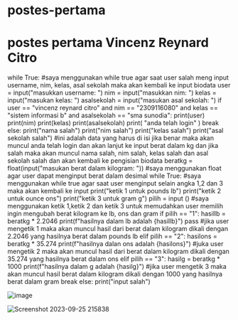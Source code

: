 # postes-pertama
# postes pertama Vincenz Reynard Citro 

while True:
#saya menggunakan while true agar saat user salah meng input username, nim, kelas, asal sekolah maka akan kembali ke input biodata
    user = input("masukkan username: ")
    nim = input("masukkan nim: ")
    kelas = input("masukan kelas: ")
    asalsekolah = input("masukan asal sekolah: ")
    if user == "vincenz reynard citro" and nim == "2309116080" and kelas == "sistem informasi b" and asalsekolah == "sma sunodia":
        print(user)
        print(nim)
        print(kelas)
        print(asalsekolah)
        print( "anda telah login" )
        break
    else:
        print("nama salah")
        print("nim salah")
        print("kelas salah")
        print("asal sekolah salah")
        #ini adalah data yang harus di isi jika benar maka akan muncul anda telah login dan akan lanjut ke input berat dalam kg dan jika salah maka akan muncul nama salah, nim salah, kelas salah dan asal sekolah salah dan akan kembali ke pengisian biodata
beratkg = float(input("masukan berat dalam kilogram: "))
#saya menggunakan float agar user dapat menginput berat dalam desimal
while True:
#saya menggunakan while true agar saat user menginput selain angka 1,2 dan 3 maka akan kembali ke input
    print("ketik 1 untuk pounds lb")
    print("ketik 2 untuk ounce ons")
    print("ketik 3 untuk gram g")
    pilih = input ()
    #saya menggunakan ketik 1,ketik 2 dan ketik 3 untuk memudahkan user memilih ingin mengubah berat kilogram ke lb, ons dan gram
    if pilih == "1":
        hasillb = beratkg * 2.2046
        print(f"hasilnya dalam lb adalah {hasillb}")
        pass
        #jika user mengetik 1 maka akan muncul hasil dari berat dalam kilogram dikali dengan 2.2046 yang hasilnya berat dalam pounds lb
    elif pilih == "2":
        hasilons = beratkg * 35.274
        print(f"hasilnya dalan ons adalah {hasilons}")
        #juka user mengetik 2 maka akan muncul hasil dari berat dalam kilogram dikali dengan 35.274 yang hasilnya berat dalam ons 
    elif pilih == "3":
        hasilg = beratkg * 1000
        print(f"hasilnya dalam g adalah {hasilg}")
        #jika user mengetik 3 maka akan muncul hasil berat dalam kilogram dikali dengan 1000 yang hasilnya berat dalam gram
        break 
    else:
        print("input salah")

  
![image](https://github.com/vincenzrey/postes-pertama/assets/144880422/e9dea1e7-a2db-4bc3-a8d5-3777404f94dc)

![Screenshot 2023-09-25 215838](https://github.com/vincenzrey/postes-pertama/assets/144880422/4a176353-8cf3-4dcb-96f2-fa2b37786e83)

